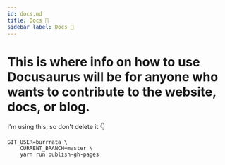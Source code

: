 ```yaml
---
id: docs.md 
title: Docs 🦕
sidebar_label: Docs 🦕  
---
```


# This is where info on how to use Docusaurus will be for anyone who wants to contribute to the website, docs, or blog.

I'm using this, so don't delete it 👇

	GIT_USER=burrrata \
		CURRENT_BRANCH=master \
		yarn run publish-gh-pages
